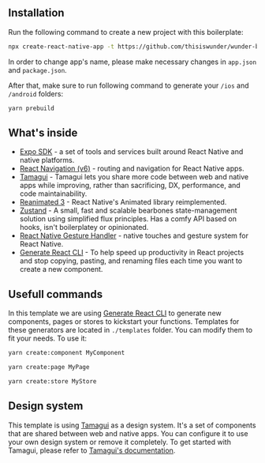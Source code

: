 ## Installation

Run the following command to create a new project with this boilerplate:

```bash
npx create-react-native-app -t https://github.com/thisiswunder/wunder-boilerplate
```

In order to change app's name, please make necessary changes in `app.json` and `package.json`.

After that, make sure to run following command to generate your `/ios` and `/android` folders:

```bash
yarn prebuild
```

## What's inside

- [Expo SDK](https://github.com/expo/expo) - a set of tools and services built around React Native and native platforms.
- [React Navigation (v6)](https://github.com/react-navigation/react-navigation) - routing and navigation for React Native apps.
- [Tamagui](https://github.com/tamagui/tamagui) - Tamagui lets you share more code between web and native apps while improving, rather than sacrificing, DX, performance, and code maintainability.
- [Reanimated 3](https://github.com/software-mansion/react-native-reanimated) - React Native's Animated library reimplemented.
- [Zustand](https://github.com/pmndrs/zustand) - A small, fast and scalable bearbones state-management solution using simplified flux principles. Has a comfy API based on hooks, isn't boilerplatey or opinionated.
- [React Native Gesture Handler](https://github.com/kmagiera/react-native-gesture-handler) - native touches and gesture system for React Native.
- [Generate React CLI](https://github.com/arminbro/generate-react-cli) - To help speed up productivity in React projects and stop copying, pasting, and renaming files each time you want to create a new component.

## Usefull commands

In this template we are using [Generate React CLI](https://github.com/arminbro/generate-react-cli) to generate new components, pages or stores to kickstart your functions. Templates for these generators are located in `./templates` folder. You can modify them to fit your needs. To use it:

```bash
yarn create:component MyComponent
```

```bash
yarn create:page MyPage
```

```bash
yarn create:store MyStore
```

## Design system

This template is using [Tamagui](https://github.com/tamagui/tamagui) as a design system. It's a set of components that are shared between web and native apps. You can configure it to use your own design system or remove it completely. To get started with Tamagui, please refer to [Tamagui's documentation](https://tamagui.dev/docs/intro/introduction).
